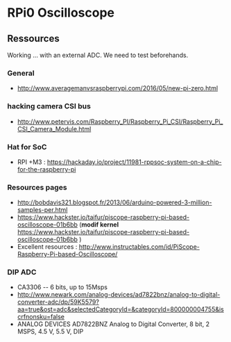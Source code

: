 # RPi0 Oscilloscope

## Ressources

Working ... with an external ADC. We need to test beforehands.

### General

* http://www.averagemanvsraspberrypi.com/2016/05/new-pi-zero.html

### hacking camera CSI bus

* http://www.petervis.com/Raspberry_PI/Raspberry_Pi_CSI/Raspberry_Pi_CSI_Camera_Module.html

### Hat for SoC

* RPI +M3 : https://hackaday.io/project/11981-rppsoc-system-on-a-chip-for-the-raspberry-pi

### Resources pages

* http://bobdavis321.blogspot.fr/2013/06/arduino-powered-3-million-samples-per.html
* https://www.hackster.io/taifur/piscope-raspberry-pi-based-oscilloscope-01b6bb (__modif kernel__ https://www.hackster.io/taifur/piscope-raspberry-pi-based-oscilloscope-01b6bb )
* Excellent resources : http://www.instructables.com/id/PiScope-Raspberry-Pi-based-Oscilloscope/

### DIP ADC 

* CA3306 -- 6 bits, up to 15Msps
* http://www.newark.com/analog-devices/ad7822bnz/analog-to-digital-converter-adc/dp/59K5579?aa=true&ost=adc&selectedCategoryId=&categoryId=800000004755&iscrfnonsku=false
* ANALOG DEVICES  AD7822BNZ  Analog to Digital Converter, 8 bit, 2 MSPS, 4.5 V, 5.5 V, DIP 

